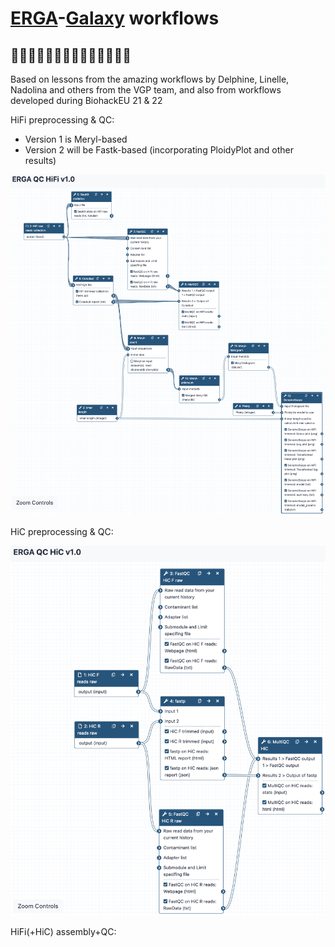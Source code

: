 # [ERGA](https://www.erga-biodiversity.eu)-[Galaxy](https://assembly.usegalaxy.eu) workflows
## 🪸🧬🐠🧬🌿🧬🐞🧬🦎🧬🦆🧬🦌🧬

Based on lessons from the amazing workflows by Delphine, Linelle, Nadolina and others from the VGP team, and also from workflows developed during BiohackEU 21 & 22


HiFi preprocessing & QC:
- Version 1 is Meryl-based
- Version 2 will be Fastk-based (incorporating PloidyPlot and other results)

![ERGA_HiFi_QC_v1.0](/misc/ERGA_HiFi_QC_v10.png)

HiC preprocessing & QC:

![ERGA_HiC_QC_v1.0](/misc/ERGA_HiC_QC_v10.png)

HiFi(+HiC) assembly+QC:
